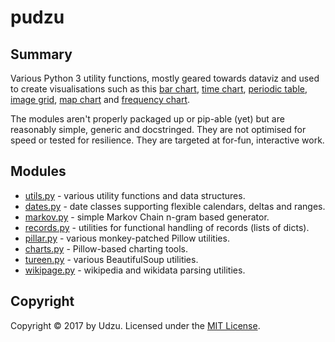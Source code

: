 # pudzu

## Summary

Various Python 3 utility functions, mostly geared towards dataviz and used to create visualisations such as this [bar chart](https://raw.githubusercontent.com/Udzu/pudzu/master/dataviz/output/ukelections.png), [time chart](https://raw.githubusercontent.com/Udzu/pudzu/master/dataviz/output/g7.png), [periodic table](https://raw.githubusercontent.com/Udzu/pudzu/master/dataviz/output/periodic.png), [image grid](https://raw.githubusercontent.com/Udzu/pudzu/master/dataviz/output/40under40.png), [map chart](https://raw.githubusercontent.com/Udzu/pudzu/master/dataviz/output/femaleleaders.png) and [frequency chart](https://raw.githubusercontent.com/Udzu/pudzu/master/dataviz/output/markovtext_wikienglish.png).

The modules aren't properly packaged up or pip-able (yet) but are reasonably simple, generic and docstringed. They are not optimised for speed or tested for resilience. They are targeted at for-fun, interactive work.

## Modules

- [utils.py](utils.md) - various utility functions and data structures.
- [dates.py](dates.md) - date classes supporting flexible calendars, deltas and ranges.
- [markov.py](markov.md) - simple Markov Chain n-gram based generator.
- [records.py](records.md) - utilities for functional handling of records (lists of dicts).
- [pillar.py](pillar.md) - various monkey-patched Pillow utilities.
- [charts.py](charts.md) - Pillow-based charting tools.
- [tureen.py](tureen.md) - various BeautifulSoup utilities.
- [wikipage.py](wikipage.md) - wikipedia and wikidata parsing utilities.

## Copyright

Copyright © 2017 by Udzu. Licensed under the [MIT License](LICENSE).
